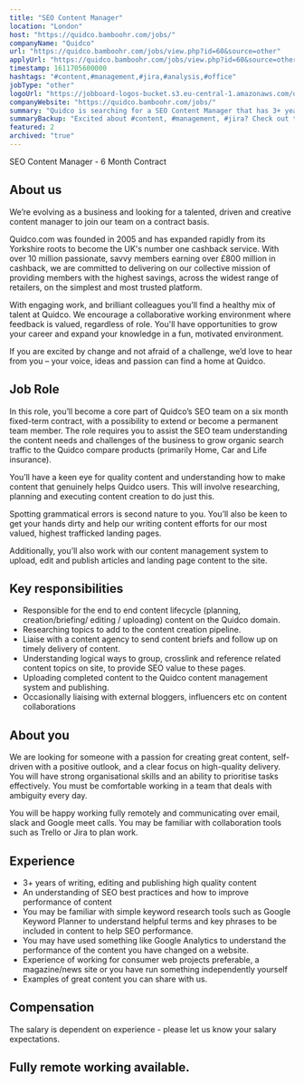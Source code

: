 ```yaml
---
title: "SEO Content Manager"
location: "London"
host: "https://quidco.bamboohr.com/jobs/"
companyName: "Quidco"
url: "https://quidco.bamboohr.com/jobs/view.php?id=60&source=other"
applyUrl: "https://quidco.bamboohr.com/jobs/view.php?id=60&source=other"
timestamp: 1611705600000
hashtags: "#content,#management,#jira,#analysis,#office"
jobType: "other"
logoUrl: "https://jobboard-logos-bucket.s3.eu-central-1.amazonaws.com/quidco"
companyWebsite: "https://quidco.bamboohr.com/jobs/"
summary: "Quidco is searching for a SEO Content Manager that has 3+ years of writing, editing and publishing high quality content."
summaryBackup: "Excited about #content, #management, #jira? Check out this job post!"
featured: 2
archived: "true"
---
```


SEO Content Manager - 6 Month Contract

## About us

We’re evolving as a business and looking for a talented, driven and creative content manager to join our team on a contract basis.

Quidco.com was founded in 2005 and has expanded rapidly from its Yorkshire roots to become the UK's number one cashback service. With over 10 million passionate, savvy members earning over £800 million in cashback, we are committed to delivering on our collective mission of providing members with the highest savings, across the widest range of retailers, on the simplest and most trusted platform.

With engaging work, and brilliant colleagues you’ll find a healthy mix of talent at Quidco. We encourage a collaborative working environment where feedback is valued, regardless of role. You'll have opportunities to grow your career and expand your knowledge in a fun, motivated environment.

If you are excited by change and not afraid of a challenge, we’d love to hear from you – your voice, ideas and passion can find a home at Quidco.

## Job Role

In this role, you’ll become a core part of Quidco’s SEO team on a six month fixed-term contract, with a possibility to extend or become a permanent team member. The role requires you to assist the SEO team understanding the content needs and challenges of the business to grow organic search traffic to the Quidco compare products (primarily Home, Car and Life insurance).

You’ll have a keen eye for quality content and understanding how to make content that genuinely helps Quidco users. This will involve researching, planning and executing content creation to do just this.

Spotting grammatical errors is second nature to you. You’ll also be keen to get your hands dirty and help our writing content efforts for our most valued, highest trafficked landing pages.

Additionally, you’ll also work with our content management system to upload, edit and publish articles and landing page content to the site.

## Key responsibilities

*   Responsible for the end to end content lifecycle (planning, creation/briefing/ editing / uploading) content on the Quidco domain.
*   Researching topics to add to the content creation pipeline.
*   Liaise with a content agency to send content briefs and follow up on timely delivery of content.
*   Understanding logical ways to group, crosslink and reference related content topics on site, to provide SEO value to these pages.
*   Uploading completed content to the Quidco content management system and publishing.
*   Occasionally liaising with external bloggers, influencers etc on content collaborations

## About you

We are looking for someone with a passion for creating great content, self-driven with a positive outlook, and a clear focus on high-quality delivery. You will have strong organisational skills and an ability to prioritise tasks effectively. You must be comfortable working in a team that deals with ambiguity every day.

You will be happy working fully remotely and communicating over email, slack and Google meet calls. You may be familiar with collaboration tools such as Trello or Jira to plan work.

## Experience

*   3+ years of writing, editing and publishing high quality content
*   An understanding of SEO best practices and how to improve performance of content
*   You may be familiar with simple keyword research tools such as Google Keyword Planner to understand helpful terms and key phrases to be included in content to help SEO performance.
*   You may have used something like Google Analytics to understand the performance of the content you have changed on a website.
*   Experience of working for consumer web projects preferable, a magazine/news site or you have run something independently yourself
*   Examples of great content you can share with us.

## Compensation

The salary is dependent on experience - please let us know your salary expectations.

## Fully remote working available.
